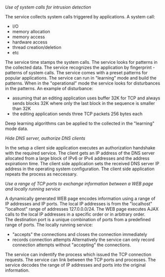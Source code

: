 
*Use of system calls for intrusion detection*

The service collects system calls triggered by applications.  A system call:
  - I/O
  - memory allocation
  - memory access
  - hardware access
  - thread creation/deletion
  - etc

The service time stamps the system calls. The service looks for patterns in the collected data. The service recognizes 
the application by fingerprint - patterns of system calls. The service comes with a preset patterns for popular applications. The service can run in "learning" mode and build the patterns. When in the "operational" mode the service looks for disturbances in the patterns. An example of disturbance: 
  - assuming that an editing application uses buffer 32K for TCP and always sends blocks 32K where only the last block
  in the sequence is smaller than 32K
  - the editing application sends three TCP packets 256 bytes each 

Deep learning algorithms can be applied to the collected in the "learning" mode data.

*Hide DNS server, authorize DNS clients*

In the setup a client side application executes an authorization handshake with the required service. The client gets an IP address of the DNS 
server allocated from a large block of IPv6 or IPv4 addresses and the address expirationn time. The client side application sets 
the received DNS server IP address in the operating system configuration. 
The client side application repeats the process as neccessary.



*Use a range of TCP ports to exchange information between a WEB page and locally running service*

A dynamically generated WEB page encodes information using a range of IP addresses and IP ports. The local IP addresses is from the "localhost" 
"localhost" range of addresses 127.0.0.0/24. The WEB page executes AJAX calls to the local IP addresses in a specific order or 
in arbitrary order.  
The destination port is a unique combination of ports from a predefined range of ports. The locally running service:
  - "accepts" the connections and closes the connection immediately 
  - records connection attempts
 Alternatively the service can only record connection attempts without "accepting" the connections.
 
 The service can indentify the process which issued the TCP connection requests. The service can link between the TCP ports and 
 processes. The service decodes the range of IP addresses and ports into the original information.

